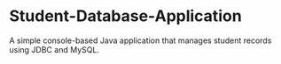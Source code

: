 # Student-Database-Application
A simple console-based Java application that manages student records using JDBC and MySQL.
